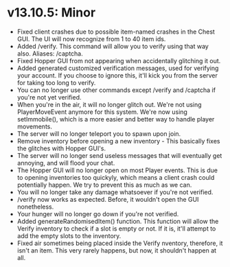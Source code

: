 # v13.10.5: Minor

- Fixed client crashes due to possible item-named crashes in the Chest GUI. The UI will now recognize from 1 to 40 item ids.
- Added /verify. This command will allow you to verify using that way also. Aliases: /captcha.
- Fixed Hopper GUI from not appearing when accidentally glitching it out.
- Added generated customized verification messages, used for verifying your account. If you choose to ignore this, it'll kick you from the server for taking too long to verify.
- You can no longer use other commands except /verify and /captcha if you're not yet verified.
- When you're in the air, it will no longer glitch out. We're not using PlayerMoveEvent anymore for this system. We're now using setImmobile(), which is a more easier and better way to handle player movements.
- The server will no longer teleport you to spawn upon join.
- Remove inventory before opening a new inventory - This basically fixes the glitches with Hopper GUI's.
- The server will no longer send useless messages that will eventually get annoying, and will flood your chat.
- The Hopper GUI will no longer open on most Player events. This is due to opening inventories too quickyly, which means a client crash could potentially happen. We try to prevent this as much as we can.
- You will no longer take any damage whatsoever if you're not verified.
- /verify now works as expected. Before, it wouldn't open the GUI nonetheless.
- Your hunger will no longer go down if you're not verified.
- Added generateRandomisedItem() function. This function will allow the Verify inventory to check if a slot is empty or not. If it is, it'll attempt to add the empty slots to the inventory.
- Fixed air sometimes being placed inside the Verify nventory, therefore, it isn't an item. This very rarely happens, but now, it shouldn't happen at all.
